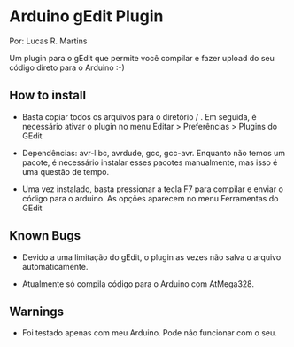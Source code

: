 # Arduino gEdit Plugin
Por: Lucas R. Martins

Um plugin para o gEdit que permite você compilar e fazer upload do seu código direto para o Arduino :-)


## How to install

* Basta copiar todos os arquivos para o diretório / . Em seguida, é necessário ativar o plugin no menu Editar > Preferências > Plugins do GEdit

* Dependências: avr-libc, avrdude, gcc, gcc-avr. Enquanto não temos um pacote, é necessário instalar esses pacotes manualmente, mas isso é uma questão de tempo.

* Uma vez instalado, basta pressionar a tecla F7 para compilar e enviar o código para o arduino. As opções aparecem no menu Ferramentas do GEdit



## Known Bugs

* Devido a uma limitação do gEdit, o plugin as vezes não salva o arquivo automaticamente.

* Atualmente só compila código para o Arduino com AtMega328. 
 


## Warnings

* Foi testado apenas com meu Arduino. Pode não funcionar com o seu.



